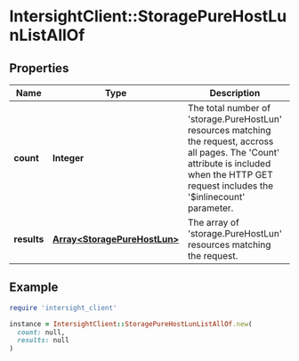 # IntersightClient::StoragePureHostLunListAllOf

## Properties

| Name | Type | Description | Notes |
| ---- | ---- | ----------- | ----- |
| **count** | **Integer** | The total number of &#39;storage.PureHostLun&#39; resources matching the request, accross all pages. The &#39;Count&#39; attribute is included when the HTTP GET request includes the &#39;$inlinecount&#39; parameter. | [optional] |
| **results** | [**Array&lt;StoragePureHostLun&gt;**](StoragePureHostLun.md) | The array of &#39;storage.PureHostLun&#39; resources matching the request. | [optional] |

## Example

```ruby
require 'intersight_client'

instance = IntersightClient::StoragePureHostLunListAllOf.new(
  count: null,
  results: null
)
```

